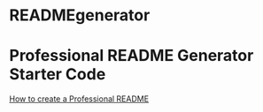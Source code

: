 # READMEgenerator

# Professional README Generator Starter Code

[How to create a Professional README](https://coding-boot-camp.github.io/full-stack/github/professional-readme-guide)
